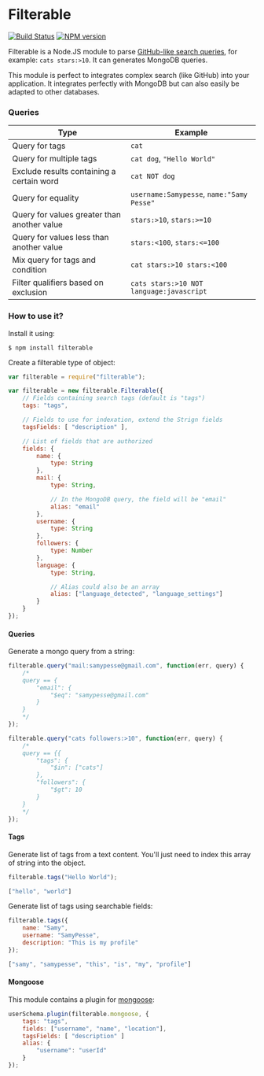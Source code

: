 # Filterable

[![Build Status](https://travis-ci.org/GitbookIO/filterable.png?branch=master)](https://travis-ci.org/GitbookIO/filterable)
[![NPM version](https://badge.fury.io/js/filterable.svg)](http://badge.fury.io/js/filterable)

Filterable is a Node.JS module to parse [GitHub-like search queries](https://help.github.com/articles/search-syntax/), for example: `cats stars:>10`. It can generates MongoDB queries.

This module is perfect to integrates complex search (like GitHub) into your application. It integrates perfectly with MongoDB but can also easily be adapted to other databases.

### Queries

| Type | Example |
| ---- | ------- |
| Query for tags | `cat` |
| Query for multiple tags | `cat dog`, `"Hello World"` |
| Exclude results containing a certain word | `cat NOT dog` |
| Query for equality | `username:Samypesse`, `name:"Samy Pesse"` |
| Query for values greater than another value | `stars:>10`, `stars:>=10` |
| Query for values less than another value | `stars:<100`, `stars:<=100` |
| Mix query for tags and condition | `cat stars:>10 stars:<100` |
| Filter qualifiers based on exclusion | `cats stars:>10 NOT language:javascript` |

### How to use it?

Install it using:

```
$ npm install filterable
```

Create a filterable type of object:

```js
var filterable = require("filterable");

var filterable = new filterable.Filterable({
    // Fields containing search tags (default is "tags")
    tags: "tags",

    // Fields to use for indexation, extend the Strign fields
    tagsFields: [ "description" ],

    // List of fields that are authorized
    fields: {
        name: {
            type: String
        },
        mail: {
            type: String,

            // In the MongoDB query, the field will be "email"
            alias: "email"
        },
        username: {
            type: String
        },
        followers: {
            type: Number
        },
        language: {
            type: String,

            // Alias could also be an array
            alias: ["language_detected", "language_settings"]
        }
    }
});
```

#### Queries

Generate a mongo query from a string:

```js
filterable.query("mail:samypesse@gmail.com", function(err, query) {
    /*
    query == {
        "email": {
            "$eq": "samypesse@gmail.com"
        }
    }
    */
});

```

```js
filterable.query("cats followers:>10", function(err, query) {
    /*
    query == {{
        "tags": {
            "$in": ["cats"]
        },
        "followers": {
            "$gt": 10
        }
    }
    */
});
```

#### Tags

Generate list of tags from a text content. You'll just need to index this array of string into the object.

```js
filterable.tags("Hello World");

["hello", "world"]
```

Generate list of tags using searchable fields:

```js
filterable.tags({
    name: "Samy",
    username: "SamyPesse",
    description: "This is my profile"
});

["samy", "samypesse", "this", "is", "my", "profile"]
```

#### Mongoose

This module contains a plugin for [mongoose](https://github.com/LearnBoost/mongoose):

```js
userSchema.plugin(filterable.mongoose, {
    tags: "tags",
    fields: ["username", "name", "location"],
    tagsFields: [ "description" ]
    alias: {
        "username": "userId"
    }
});
```

